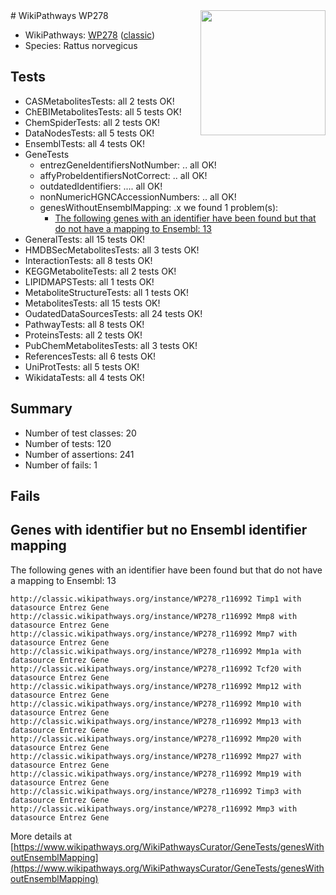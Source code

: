 <img style="float: right; width: 200px" src="https://upload.wikimedia.org/wikipedia/commons/thumb/8/83/Wplogo_with_text_500.png/640px-Wplogo_with_text_500.png" />
# WikiPathways WP278

* WikiPathways: [WP278](https://wikipathways.org/pathways/WP278) ([classic](https://classic.wikipathways.org/instance/WP278))
* Species: Rattus norvegicus
## Tests
* CASMetabolitesTests: all 2 tests OK!
* ChEBIMetabolitesTests: all 5 tests OK!
* ChemSpiderTests: all 2 tests OK!
* DataNodesTests: all 5 tests OK!
* EnsemblTests: all 4 tests OK!
* GeneTests
    * entrezGeneIdentifiersNotNumber: .. all OK!
    * affyProbeIdentifiersNotCorrect: .. all OK!
    * outdatedIdentifiers: .... all OK!
    * nonNumericHGNCAccessionNumbers: .. all OK!
    * genesWithoutEnsemblMapping: .x we found 1 problem(s):
        * [The following genes with an identifier have been found but that do not have a mapping to Ensembl: 13](#c4e54310)
* GeneralTests: all 15 tests OK!
* HMDBSecMetabolitesTests: all 3 tests OK!
* InteractionTests: all 8 tests OK!
* KEGGMetaboliteTests: all 2 tests OK!
* LIPIDMAPSTests: all 1 tests OK!
* MetaboliteStructureTests: all 1 tests OK!
* MetabolitesTests: all 15 tests OK!
* OudatedDataSourcesTests: all 24 tests OK!
* PathwayTests: all 8 tests OK!
* ProteinsTests: all 2 tests OK!
* PubChemMetabolitesTests: all 3 tests OK!
* ReferencesTests: all 6 tests OK!
* UniProtTests: all 5 tests OK!
* WikidataTests: all 4 tests OK!


## Summary

* Number of test classes: 20
* Number of tests: 120
* Number of assertions: 241
* Number of fails: 1

## Fails

<a name="c4e54310" />

## Genes with identifier but no Ensembl identifier mapping

The following genes with an identifier have been found but that do not have a mapping to Ensembl: 13
```
http://classic.wikipathways.org/instance/WP278_r116992 Timp1 with datasource Entrez Gene
http://classic.wikipathways.org/instance/WP278_r116992 Mmp8 with datasource Entrez Gene
http://classic.wikipathways.org/instance/WP278_r116992 Mmp7 with datasource Entrez Gene
http://classic.wikipathways.org/instance/WP278_r116992 Mmp1a with datasource Entrez Gene
http://classic.wikipathways.org/instance/WP278_r116992 Tcf20 with datasource Entrez Gene
http://classic.wikipathways.org/instance/WP278_r116992 Mmp12 with datasource Entrez Gene
http://classic.wikipathways.org/instance/WP278_r116992 Mmp10 with datasource Entrez Gene
http://classic.wikipathways.org/instance/WP278_r116992 Mmp13 with datasource Entrez Gene
http://classic.wikipathways.org/instance/WP278_r116992 Mmp20 with datasource Entrez Gene
http://classic.wikipathways.org/instance/WP278_r116992 Mmp27 with datasource Entrez Gene
http://classic.wikipathways.org/instance/WP278_r116992 Mmp19 with datasource Entrez Gene
http://classic.wikipathways.org/instance/WP278_r116992 Timp3 with datasource Entrez Gene
http://classic.wikipathways.org/instance/WP278_r116992 Mmp3 with datasource Entrez Gene
```

More details at [https://www.wikipathways.org/WikiPathwaysCurator/GeneTests/genesWithoutEnsemblMapping](https://www.wikipathways.org/WikiPathwaysCurator/GeneTests/genesWithoutEnsemblMapping)

